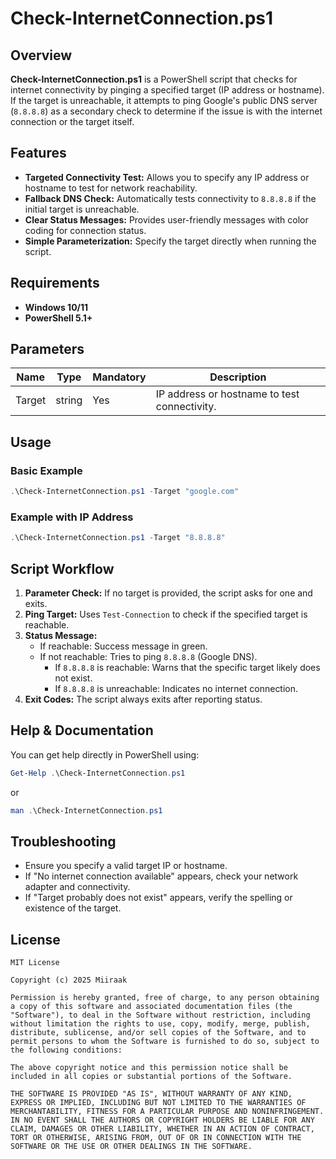 # Check-InternetConnection.ps1

## Overview
**Check-InternetConnection.ps1** is a PowerShell script that checks for internet connectivity by pinging a specified target (IP address or hostname). If the target is unreachable, it attempts to ping Google's public DNS server (`8.8.8.8`) as a secondary check to determine if the issue is with the internet connection or the target itself.

## Features
- **Targeted Connectivity Test:** Allows you to specify any IP address or hostname to test for network reachability.
- **Fallback DNS Check:** Automatically tests connectivity to `8.8.8.8` if the initial target is unreachable.
- **Clear Status Messages:** Provides user-friendly messages with color coding for connection status.
- **Simple Parameterization:** Specify the target directly when running the script.

## Requirements
- **Windows 10/11**
- **PowerShell 5.1+**

## Parameters
| Name   | Type   | Mandatory | Description                                   |
|--------|--------|-----------|-----------------------------------------------|
| Target | string | Yes       | IP address or hostname to test connectivity.  |

## Usage

### Basic Example
```powershell
.\Check-InternetConnection.ps1 -Target "google.com"
```

### Example with IP Address
```powershell
.\Check-InternetConnection.ps1 -Target "8.8.8.8"
```

## Script Workflow
1. **Parameter Check:** If no target is provided, the script asks for one and exits.
2. **Ping Target:** Uses `Test-Connection` to check if the specified target is reachable.
3. **Status Message:**  
   - If reachable: Success message in green.
   - If not reachable: Tries to ping `8.8.8.8` (Google DNS).
     - If `8.8.8.8` is reachable: Warns that the specific target likely does not exist.
     - If `8.8.8.8` is unreachable: Indicates no internet connection.
4. **Exit Codes:** The script always exits after reporting status.

## Help & Documentation
You can get help directly in PowerShell using:

```powershell
Get-Help .\Check-InternetConnection.ps1
```

or

```powershell
man .\Check-InternetConnection.ps1
```

## Troubleshooting
- Ensure you specify a valid target IP or hostname.
- If "No internet connection available" appears, check your network adapter and connectivity.
- If "Target probably does not exist" appears, verify the spelling or existence of the target.

## License
```
MIT License

Copyright (c) 2025 Miiraak

Permission is hereby granted, free of charge, to any person obtaining a copy of this software and associated documentation files (the "Software"), to deal in the Software without restriction, including without limitation the rights to use, copy, modify, merge, publish, distribute, sublicense, and/or sell copies of the Software, and to permit persons to whom the Software is furnished to do so, subject to the following conditions:

The above copyright notice and this permission notice shall be included in all copies or substantial portions of the Software.

THE SOFTWARE IS PROVIDED "AS IS", WITHOUT WARRANTY OF ANY KIND, EXPRESS OR IMPLIED, INCLUDING BUT NOT LIMITED TO THE WARRANTIES OF MERCHANTABILITY, FITNESS FOR A PARTICULAR PURPOSE AND NONINFRINGEMENT. IN NO EVENT SHALL THE AUTHORS OR COPYRIGHT HOLDERS BE LIABLE FOR ANY CLAIM, DAMAGES OR OTHER LIABILITY, WHETHER IN AN ACTION OF CONTRACT, TORT OR OTHERWISE, ARISING FROM, OUT OF OR IN CONNECTION WITH THE SOFTWARE OR THE USE OR OTHER DEALINGS IN THE SOFTWARE.
```